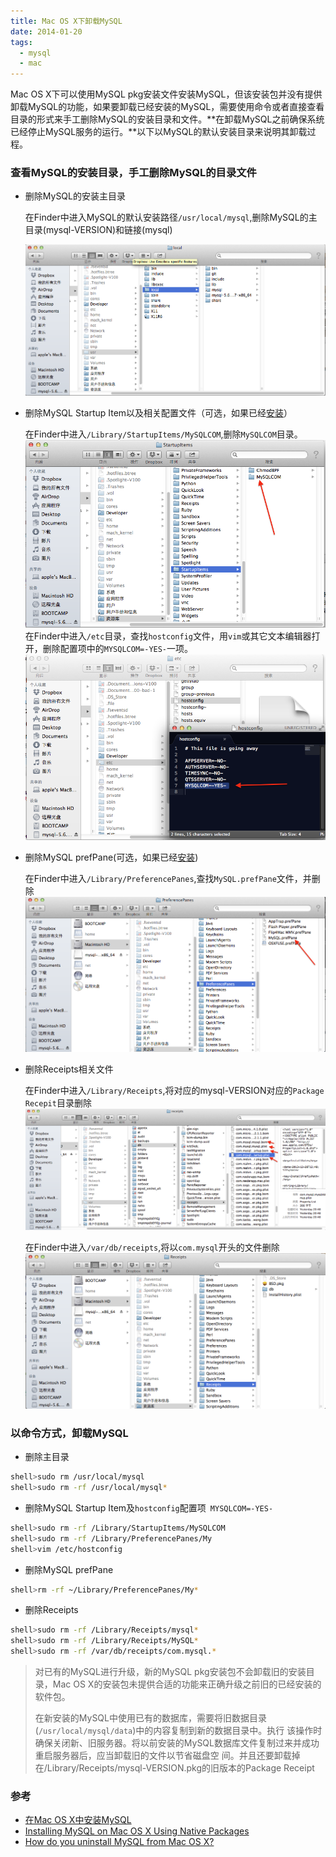 ```yaml
---
title: Mac OS X下卸载MySQL
date: 2014-01-20
tags:
  - mysql
  - mac
---
```


Mac OS X下可以使用MySQL pkg安装文件安装MySQL，但该安装包并没有提供卸载MySQL的功能，如果要卸载已经安装的MySQL，需要使用命令或者直接查看目录的形式来手工删除MySQL的安装目录和文件。**在卸载MySQL之前确保系统已经停止MySQL服务的运行。**以下以MySQL的默认安装目录来说明其卸载过程。

### 查看MySQL的安装目录，手工删除MySQL的目录文件

+ 删除MySQL的安装主目录

	在Finder中进入MySQL的默认安装路径`/usr/local/mysql`,删除MySQL的主目录(mysql-VERSION)和链接(mysql)

	![image](/img/2014-01-20-a1.png)

+ 删除MySQL Startup Item以及相关配置文件（可选，如果已经[安装][1]）

	在Finder中进入`/Library/StartupItems/MySQLCOM`,删除`MySQLCOM`目录。
	![image](/img/2014-01-20-a2.png)
	在Finder中进入`/etc`目录，查找`hostconfig`文件，用`vim`或其它文本编辑器打开，删除配置项中的`MYSQLCOM=-YES-`一项。
	![image](/img/2014-01-20-a3.png)

+ 删除MySQL prefPane(可选，如果已经[安装][2])

	在Finder中进入`/Library/PreferencePanes`,查找`MySQL.prefPane`文件，并删除
	![image](/img/2014-01-20-a4.png)

+ 删除Receipts相关文件

	在Finder中进入`/Library/Receipts`,将对应的mysql-VERSION对应的`Package Recepit`目录删除
	![image](/img/2014-01-20-a5.png)

	在Finder中进入`/var/db/receipts`,将以`com.mysql`开头的文件删除
	![image](/img/2014-01-20-a6.png)


### 以命令方式，卸载MySQL


+ 删除主目录
```sh
shell>sudo rm /usr/local/mysql
shell>sudo rm -rf /usr/local/mysql*
```
+ 删除MySQL Startup Item及`hostconfig`配置项` MYSQLCOM=-YES-`
```sh
shell>sudo rm -rf /Library/StartupItems/MySQLCOM
shell>sudo rm -rf /Library/PreferencePanes/My
shell>vim /etc/hostconfig
```
+ 删除MySQL prefPane
```sh
shell>rm -rf ~/Library/PreferencePanes/My*
```
+ 删除Receipts
```sh
shell>sudo rm -rf /Library/Receipts/mysql*
shell>sudo rm -rf /Library/Receipts/MySQL*
shell>sudo rm -rf /var/db/receipts/com.mysql.*
```
>对已有的MySQL进行升级，新的MySQL pkg安装包不会卸载旧的安装目录，Mac OS X的安装包未提供合适的功能来正确升级之前旧的已经安装的软件包。
>
>在新安装的MySQL中使用已有的数据库，需要将旧数据目录(`/usr/local/mysql/data`)中的内容复制到新的数据目录中。执行
>该操作时确保关闭新、旧服务器。将以前安装的MySQL数据库文件复制过来并成功重启服务器后，应当卸载旧的文件以节省磁盘空
>间。并且还要卸载掉在/Library/Receipts/mysql-VERSION.pkg的旧版本的Package Receipt

### 参考

+ [在Mac OS X中安装MySQL](http://dev.mysql.com/doc/refman/5.1/zh/installing.html#mac-os-x-installation)
+ [Installing MySQL on Mac OS X Using Native Packages](http://dev.mysql.com/doc/refman/5.6/en/macosx-installation-pkg.html)
+ [How do you uninstall MySQL from Mac OS X?](http://stackoverflow.com/questions/1436425/how-do-you-uninstall-mysql-from-mac-os-x)

[1]: http://dev.mysql.com/doc/refman/5.6/en/macosx-installation-startupitem.html
[2]: http://dev.mysql.com/doc/refman/5.6/en/macosx-installation-prefpane.html
[m-1]: 1.png
[m-2]: 2.png
[m-3]: 3.png
[m-4]: 4.png
[m-6]: 5.png
[m-5]: 6.png
